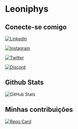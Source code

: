# Leoniphys

## Conecte-se comigo
[![LinkedIn](https://img.shields.io/badge/LinkedIn-000?style=for-the-badge&logo=linkedin&logoColor=0E76A8)](https://www.linkedin.com/in/alex-leoni-20b775204/)

[![Instagram](https://img.shields.io/badge/Instagram-000?style=for-the-badge&logo=instagram)](https://www.instagram.com/alexxleoni/)

[![Twitter](https://img.shields.io/badge/Twitter-000?style=for-the-badge&logo=twitter)](https://twitter.com/axelphys)

[![Discord](https://img.shields.io/badge/Discord-000?style=for-the-badge&logo=discord)](https://www.discord.com/in/624831334011109376/)

## Github Stats
![GitHub Stats](https://github-readme-stats.vercel.app/api?username=SEUUSERNAME&theme=transparent&bg_color=000&border_color=30A3DC&show_icons=true&icon_color=30A3DC&title_color=E94D5F&text_color=FFF)

## Minhas contribuições
[![Repo Card](https://github-readme-stats.vercel.app/api/pin/?username=SEUUSERNAME&repo=SEUREPOSITORIO&bg_color=000&border_color=30A3DC&show_icons=true&icon_color=30A3DC&title_color=E94D5F&text_color=FFF)](https://https://github.com/leoniphys/dio-lab-open-source)